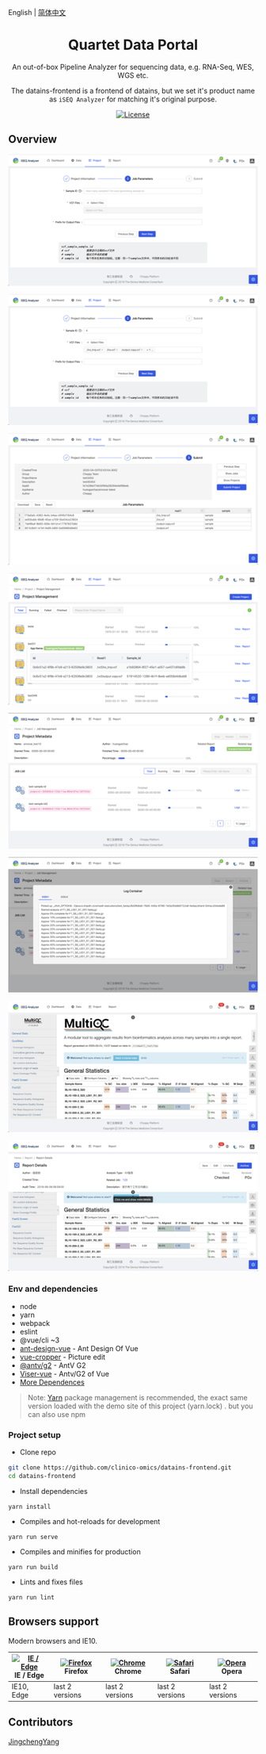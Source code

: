 English | [简体中文](./README.zh-CN.md)

<h1 align="center">Quartet Data Portal</h1>
<div align="center">
An out-of-box Pipeline Analyzer for sequencing data, e.g. RNA-Seq, WES, WGS etc.

The datains-frontend is a frontend of datains, but we set it's product name as `iSEQ Analyzer` for matching it's original purpose.
</div>

<div align="center">

[![License](https://img.shields.io/npm/l/package.json.svg?style=flat)](./LICENSE)

</div>


Overview
----

![工作台-创建项目](./docs/images/step-2-0.png)

![工作台-创建项目](./docs/images/step-2-1.png)

![工作台-创建项目](./docs/images/step-3.png)

![工作台-项目管理](./docs/images/project-mgmt-1.png)

![工作台-Job管理](./docs/images/job-mgmt-1.png)

![工作台-Job管理](./docs/images/job-mgmt-2.png)

![工作台-报告管理](./docs/images/report-stage-0.png)

![工作台-报告管理](./docs/images/report-stage-1.png)


### Env and dependencies

- node
- yarn
- webpack
- eslint
- @vue/cli ~3
- [ant-design-vue](https://github.com/vueComponent/ant-design-vue) - Ant Design Of Vue 
- [vue-cropper](https://github.com/xyxiao001/vue-cropper) - Picture edit
- [@antv/g2](https://antv.alipay.com/zh-cn/index.html) - AntV G2
- [Viser-vue](https://viserjs.github.io/docs.html#/viser/guide/installation)  - Antv/G2 of Vue
- [More Dependences](./package.json)

> Note:  [Yarn](https://yarnpkg.com/) package management is recommended, the exact same version loaded with the demo site of this project (yarn.lock) . but you can also use npm


### Project setup

- Clone repo
```bash
git clone https://github.com/clinico-omics/datains-frontend.git
cd datains-frontend
```

- Install dependencies
```
yarn install
```

- Compiles and hot-reloads for development
```
yarn run serve
```

- Compiles and minifies for production
```
yarn run build
```

- Lints and fixes files
```
yarn run lint
```


## Browsers support

Modern browsers and IE10.

| [<img src="https://raw.githubusercontent.com/alrra/browser-logos/master/src/edge/edge_48x48.png" alt="IE / Edge" width="24px" height="24px" />](http://godban.github.io/browsers-support-badges/)</br>IE / Edge | [<img src="https://raw.githubusercontent.com/alrra/browser-logos/master/src/firefox/firefox_48x48.png" alt="Firefox" width="24px" height="24px" />](http://godban.github.io/browsers-support-badges/)</br>Firefox | [<img src="https://raw.githubusercontent.com/alrra/browser-logos/master/src/chrome/chrome_48x48.png" alt="Chrome" width="24px" height="24px" />](http://godban.github.io/browsers-support-badges/)</br>Chrome | [<img src="https://raw.githubusercontent.com/alrra/browser-logos/master/src/safari/safari_48x48.png" alt="Safari" width="24px" height="24px" />](http://godban.github.io/browsers-support-badges/)</br>Safari | [<img src="https://raw.githubusercontent.com/alrra/browser-logos/master/src/opera/opera_48x48.png" alt="Opera" width="24px" height="24px" />](http://godban.github.io/browsers-support-badges/)</br>Opera |
| --- | --- | --- | --- | --- |
| IE10, Edge | last 2 versions | last 2 versions | last 2 versions | last 2 versions |


## Contributors

[JingchengYang](mailto:yjcyxky@163.com)
